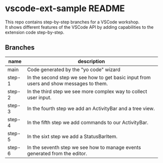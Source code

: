 # vscode-ext-sample README

This repo contains step-by-step branches for a VSCode workshop.  
It shows different features of the VSCode API by adding capabilities to the extension code step-by-step.

## Branches

| name | description |
|------|-------------|
| main | Code generated by the "yo code" wizard |
| step-1 | In the second step we see how to get basic input from  users and show messages to them. |
| step-2 | In the third step we see more complex way to collect user input. |
| step-3 | In the fourth step we add an ActivityBar and a tree view. |
| step-4 | In the fifth step we add commands to our ActivityBar. |
| step-5 | In the sixt step we add a StatusBarItem. |
| step-6 | In the seventh step we see how to manage events generated from the editor. |